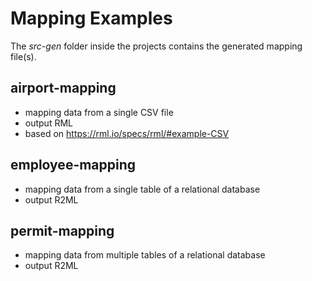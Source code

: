 # Mapping Examples

The *src-gen* folder inside the projects contains the generated mapping file(s).

## airport-mapping

* mapping data from a single CSV file
* output RML
* based on https://rml.io/specs/rml/#example-CSV


## employee-mapping

* mapping data from a single table of a relational database
* output R2ML


## permit-mapping

* mapping data from multiple tables of a relational database
* output R2ML
